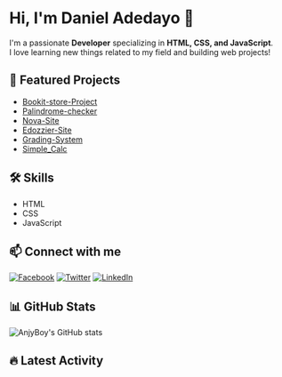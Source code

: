 # Hi, I'm Daniel Adedayo 👋

I'm a passionate **Developer** specializing in **HTML, CSS, and JavaScript**.  
I love learning new things related to my field and building web projects!

## 🌟 Featured Projects

- [Bookit-store-Project](https://github.com/AnjyBoy/Bookit-store-Project)
- [Palindrome-checker](https://github.com/AnjyBoy/Palindrome-checker)
- [Nova-Site](https://github.com/AnjyBoy/Nova-Site)
- [Edozzier-Site](https://github.com/AnjyBoy/Edozzier-Site)
- [Grading-System](https://github.com/AnjyBoy/Grading-System)
- [Simple_Calc](https://github.com/AnjyBoy/Simple_Calc)

## 🛠️ Skills

- HTML
- CSS
- JavaScript

## 📫 Connect with me

[![Facebook](https://img.shields.io/badge/Facebook-1877F2?style=flat&logo=facebook&logoColor=white)](https://facebook.com/adedayo.daniel)
[![Twitter](https://img.shields.io/badge/Twitter-1DA1F2?style=flat&logo=twitter&logoColor=white)](https://twitter.com/DannyYoung1710)
[![LinkedIn](https://img.shields.io/badge/LinkedIn-0A66C2?style=flat&logo=linkedin&logoColor=white)](https://linkedin.com/in/daniel-adedayo)

## 📊 GitHub Stats

![AnjyBoy's GitHub stats](https://github-readme-stats.vercel.app/api?username=AnjyBoy&show_icons=true&theme=tokyonight)

## 🔥 Latest Activity

<!--START_SECTION:activity-->
<!-- This section will be automatically updated by GitHub Actions -->
<!--END_SECTION:activity-->
